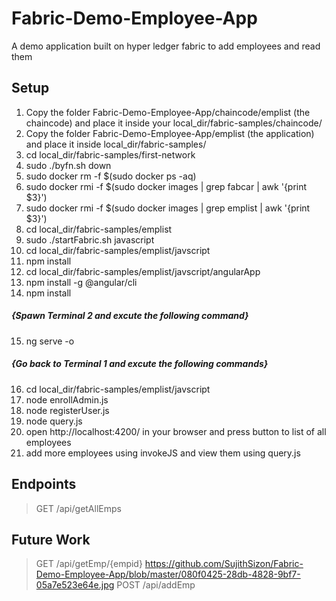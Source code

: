 # Fabric-Demo-Employee-App
A demo application built on hyper ledger fabric to add employees and read them


## Setup
1. Copy the folder Fabric-Demo-Employee-App/chaincode/emplist (the chaincode) and place it inside your local_dir/fabric-samples/chaincode/
2. Copy the folder Fabric-Demo-Employee-App/emplist (the application) and place it inside local_dir/fabric-samples/
3. cd local_dir/fabric-samples/first-network
4. sudo ./byfn.sh down
5. sudo docker rm -f $(sudo docker ps -aq)
6. sudo docker rmi -f $(sudo docker images | grep fabcar | awk '{print $3}')
7. sudo docker rmi -f $(sudo docker images | grep emplist | awk '{print $3}')
8. cd local_dir/fabric-samples/emplist
9. sudo ./startFabric.sh javascript
10. cd local_dir/fabric-samples/emplist/javscript
11. npm install
12. cd local_dir/fabric-samples/emplist/javscript/angularApp
13. npm install -g @angular/cli
14. npm install
##### {Spawn Terminal 2 and excute the following command}
15. ng serve -o
##### {Go back to Terminal 1 and excute the following commands}
16. cd local_dir/fabric-samples/emplist/javscript
17. node enrollAdmin.js
18. node registerUser.js
19. node query.js
20. open http://localhost:4200/ in your browser and press button to list of all employees
21. add more employees using invokeJS and view them using query.js


## Endpoints
> GET /api/getAllEmps


## Future Work
> GET /api/getEmp/{empid}
https://github.com/SujithSizon/Fabric-Demo-Employee-App/blob/master/080f0425-28db-4828-9bf7-05a7e523e64e.jpg
> POST /api/addEmp


